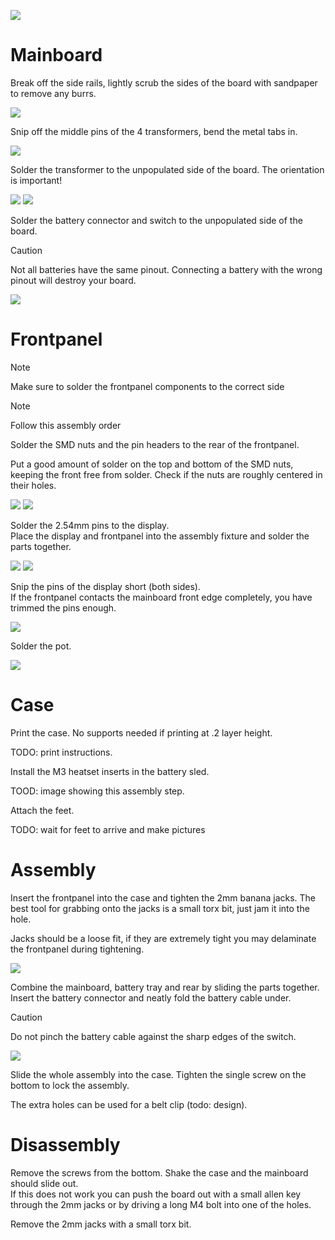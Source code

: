 
![](images/focstim-v4-complete.jpg)

# Mainboard

Break off the side rails, lightly scrub the sides of the board with sandpaper to remove any burrs.

![](images/focstim-v4-sandpaper.jpg)

Snip off the middle pins of the 4 transformers, bend the metal tabs in.

![](images/focstim-v4-transformer.jpg)

Solder the transformer to the unpopulated side of the board. The orientation is important!

![](images/focstim-v4-transformer-2.jpg)
![](images/focstim-v4-transformer-3.jpg)

Solder the battery connector and switch to the unpopulated side of the board.

> [!CAUTION]
> Not all batteries have the same pinout. Connecting a battery with the wrong pinout will
> destroy your board.

![](images/focstim-v4-switch.jpg)

# Frontpanel

> [!NOTE]  
> Make sure to solder the frontpanel components to the correct side

> [!NOTE]  
> Follow this assembly order


Solder the SMD nuts and the pin headers to the rear of the frontpanel.

Put a good amount of solder on the top and bottom of the SMD nuts, 
keeping the front free from solder.
Check if the nuts are roughly centered in their holes. 

![](images/focstim-v4-frontpanel-1.jpg)
![](images/focstim-v4-frontpanel-2.jpg)

Solder the 2.54mm pins to the display.  
Place the display and frontpanel into the assembly fixture and solder the parts together.

![](images/focstim-v4-frontpanel-5.jpg)
![](images/focstim-v4-frontpanel-6.jpg)

Snip the pins of the display short (both sides).  
If the frontpanel contacts the mainboard front edge completely, you have trimmed the pins enough.

![](images/focstim-v4-frontpanel-3.jpg)

Solder the pot. 

![](images/focstim-v4-frontpanel-4.jpg)

# Case

Print the case. No supports needed if printing at .2 layer height.

TODO: print instructions.

Install the M3 heatset inserts in the battery sled.

TOOD: image showing this assembly step.

Attach the feet.

TODO: wait for feet to arrive and make pictures

# Assembly

Insert the frontpanel into the case and tighten the 2mm banana jacks.
The best tool for grabbing onto the jacks is a small torx bit, just jam it into the hole.

Jacks should be a loose fit, if they are extremely tight you may delaminate the
frontpanel during tightening.

![](images/focstim-v4-jacks.jpg)

Combine the mainboard, battery tray and rear by sliding the parts together.   
Insert the battery connector and neatly fold the battery cable under. 

> [!CAUTION]
> Do not pinch the battery cable against the sharp edges of the switch.

![](images/focstim-v4-battery.jpg)

Slide the whole assembly into the case. Tighten the single screw on the bottom to lock the assembly.

The extra holes can be used for a belt clip (todo: design).




# Disassembly

Remove the screws from the bottom. Shake the case and the mainboard should slide out.  
If this does not work you can push the board out with a small allen key through the 2mm jacks
or by driving a long M4 bolt into one of the holes.

Remove the 2mm jacks with a small torx bit.